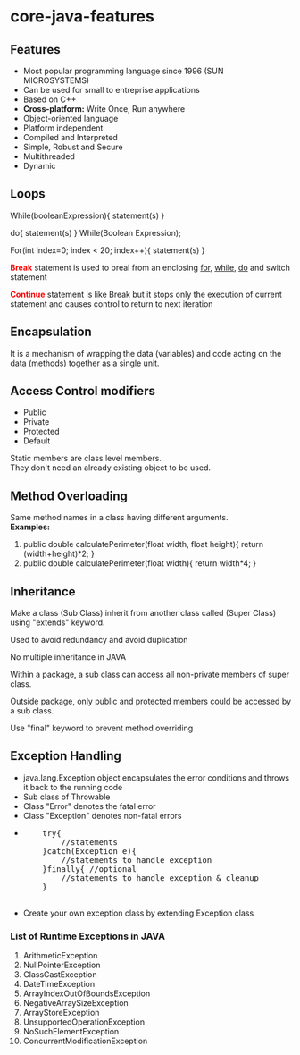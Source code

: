 # core-java-features

<h2>Features</h2>
<ul>
    <li>Most popular programming language since 1996 (SUN MICROSYSTEMS)</li>
    <li>Can be used for small to entreprise applications</li>
    <li>Based on C++</li>
    <li><b>Cross-platform:</b> Write Once, Run anywhere</li>
    <li>Object-oriented language</li>
    <li>Platform independent</li>
    <li>Compiled and Interpreted</li>
    <li>Simple, Robust and Secure</li>
    <li>Multithreaded</li>
    <li>Dynamic</li>
</ul>
<h2>Loops</h2>
<p>While(booleanExpression){ statement(s) }</p>
<p>do{ statement(s) } While(Boolean Expression);
<p>For(int index=0; index < 20; index++){ statement(s) }</p>
<p><b style="color:red">Break</b> statement is used to breal from an enclosing <u>for</u>, <u>while</u>, <u>do</u> and switch statement</p>
<p><b style="color:red">Continue</b> statement is like Break but it stops only the execution of current statement and causes control to return to next iteration</p>
<h2>Encapsulation</h2>
<p>It is a mechanism of wrapping the data (variables) and code acting on the data (methods) together as a single unit. </p>
<h2>Access Control modifiers</h2>
<ul>
    <li>Public</li>
    <li>Private</li>
    <li>Protected</li>
    <li>Default</li>
</ul>
<p>Static members are class level members. <br/> They don't need an already existing object to be used.</p>
<h2>Method Overloading</h2>
<p>Same method names in a class having different arguments. <br/>
<strong>Examples:</strong>
<ol>
    <li>
    public double calculatePerimeter(float width, float height){ return (width+height)*2; }
    </li>
    <li>
    public double calculatePerimeter(float width){ return width*4; }
    </li>
</ol>
</p>
<h2>Inheritance</h2>
<p>Make a class (Sub Class) inherit from another class called (Super Class) using "extends" keyword.</p>
<p>Used to avoid redundancy and avoid duplication</p>
<p>No multiple inheritance in JAVA</p>
<p>Within a package, a sub class can access all non-private members of super class.</p>
<p>Outside package, only public and protected members could be accessed by a sub class.</p>
<p>Use "final" keyword to prevent method overriding</p>
<h2>Exception Handling</h2>
<ul>
    <li>java.lang.Exception object encapsulates the error conditions and throws it back to the running code</li>
    <li>Sub class of Throwable</li>
    <li>Class "Error" denotes the fatal error</li>
    <li>Class "Exception" denotes non-fatal errors</li>
    <li>
    <pre>
    try{
        //statements
    }catch(Exception e){
        //statements to handle exception
    }finally{ //optional
        //statements to handle exception & cleanup
    }
    </pre>
    </li>
    <li>Create your own exception class by extending Exception class</li>
</ul>
<h3>List of Runtime Exceptions in JAVA</h3>
<ol class="default-list"> 
  <li>ArithmeticException</li> 
  <li>NullPointerException</li> 
  <li>ClassCastException</li> 
  <li>DateTimeException</li> 
  <li>ArrayIndexOutOfBoundsException</li> 
  <li>NegativeArraySizeException</li> 
  <li>ArrayStoreException</li> 
  <li>UnsupportedOperationException</li> 
  <li>NoSuchElementException</li> 
  <li>ConcurrentModificationException</li> 
 </ol>
